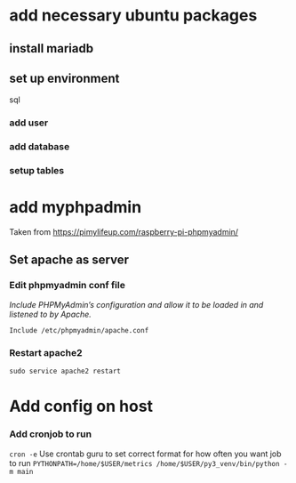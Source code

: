 
# add necessary ubuntu packages

## install mariadb

## set up environment 
 sql
### add user

### add database


### setup tables


# add myphpadmin
Taken from https://pimylifeup.com/raspberry-pi-phpmyadmin/

## Set apache as server
### Edit phpmyadmin conf file
_Include PHPMyAdmin’s configuration and allow it to be loaded in and listened to by Apache._

`Include /etc/phpmyadmin/apache.conf`

### Restart apache2 

`sudo service apache2 restart`

# Add config on host

### Add cronjob to run
`cron -e`
Use crontab guru to set correct format for how often you want job to run
`PYTHONPATH=/home/$USER/metrics /home/$USER/py3_venv/bin/python -m main` 
